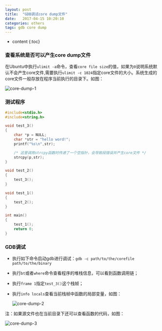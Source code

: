 ```yaml
---
layout: post
title:  "GDB调试core dump文件"
date:   2017-04-15 10:20:10
categories: others
tags: gdb core dump
---
```


* content
{:toc}

### 查看系统是否可以产生core dump文件

在Ubuntu中执行`ulimit -a`命令，查看`core file size`的值，如果为`0`说明系统默认不会产生core文件,需要执行`ulimit -c 1024`指定core文件的大小。系统生成的core文件一般存放在程序当前执行的目录下。如图：

![core-dump-1]({{"/css/pics/coredump/core-dump-1.jpg"}})  

### 测试程序

```c
#include<stdio.h>
#include<string.h>

void test_3()
{
	char *p = NULL;
	char *str = "hello word!";	
	printf("%s\n",str);

    /* 这里调用strcpy函数时传递了一个空指针，会导致段错误并产生core文件 */
	strcpy(p,str);
}

void test_2()
{
	test_3();
}

void test_1()
{
	test_2();
}

int main()
{
	test_1();
	return 0;
}
```

### GDB调试

* 执行如下命令启动gdb进行调试：`gdb -c path/to/the/corefile path/to/the/binary`

* 执行`bt`或者`where`命令查看程序的堆栈信息，可以看到函数调用链；

* 执行`frame 1`指定`test_3()`这个栈帧；

* 执行`info locals`查看当前栈帧中函数的局部变量，如图：

	![core-dump-2]({{"/css/pics/coredump/core-dump-2.jpg"}})  

注：如果源文件也在当前目录下还可以查看函数的代码，如图：

![core-dump-3]({{"/css/pics/coredump/core-dump-3.jpg"}})  
